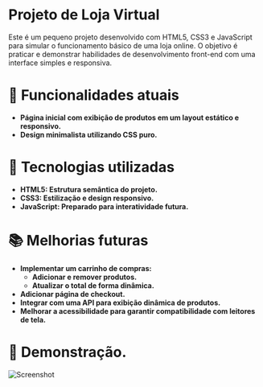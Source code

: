 # Projeto de Loja Virtual
Este é um pequeno projeto desenvolvido com HTML5, CSS3 e JavaScript para simular o funcionamento básico de uma loja online. O objetivo é praticar e demonstrar habilidades de desenvolvimento front-end com uma interface simples e responsiva.

# 🔖 Funcionalidades atuais
- **Página inicial com exibição de produtos em um layout estático e responsivo.**
- **Design minimalista utilizando CSS puro.**
# 🚀 Tecnologias utilizadas
- **HTML5: Estrutura semântica do projeto.**
- **CSS3: Estilização e design responsivo.**
- **JavaScript: Preparado para interatividade futura.**

# 📚 Melhorias futuras
- **Implementar um carrinho de compras:**
  - **Adicionar e remover produtos.**
  - **Atualizar o total de forma dinâmica.**
- **Adicionar página de checkout.**
- **Integrar com uma API para exibição dinâmica de produtos.**
- **Melhorar a acessibilidade para garantir compatibilidade com leitores de tela.**
  
# 📸 Demonstração.
![Screenshot](https://github.com/user-attachments/assets/31051e94-f017-4476-8e1c-82763886abb7)

